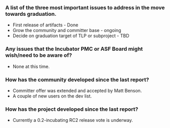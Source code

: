 

### A list of the three most important issues to address in the move towards graduation.

 * First release of artifacts - Done
 * Grow the community and committer base - ongoing
 * Decide on graduation target of TLP or subproject - TBD

### Any issues that the Incubator PMC or ASF Board might wish/need to be aware of?

 * None at this time.

### How has the community developed since the last report?

 * Committer offer was extended and accepted by Matt Benson.
 * A couple of new users on the dev list.

### How has the project developed since the last report?

 * Currently a 0.2-incubating RC2 release vote is underway.
